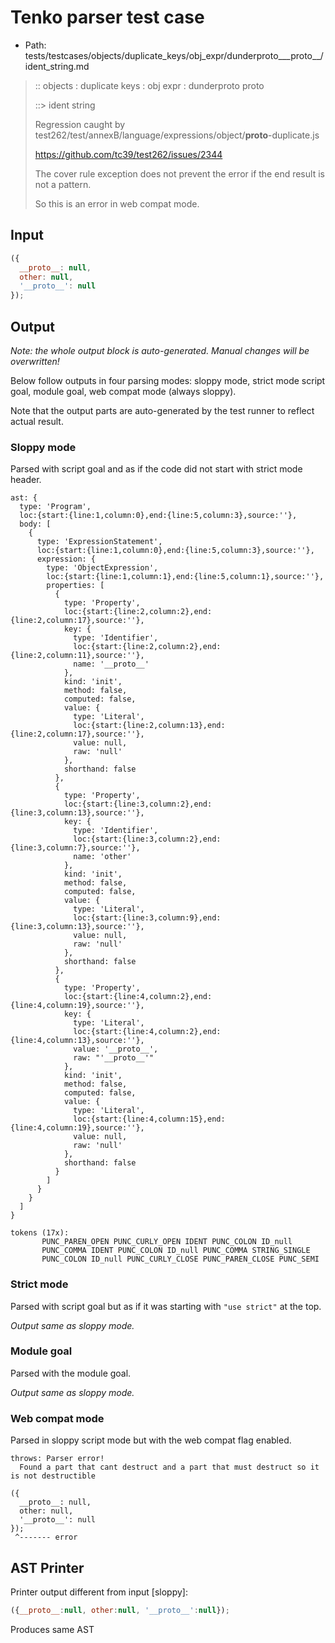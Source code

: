 # Tenko parser test case

- Path: tests/testcases/objects/duplicate_keys/obj_expr/dunderproto___proto__/ident_string.md

> :: objects : duplicate keys : obj expr : dunderproto proto
>
> ::> ident string
>
> Regression caught by test262/test/annexB/language/expressions/object/__proto__-duplicate.js
>
> https://github.com/tc39/test262/issues/2344
>
> The cover rule exception does not prevent the error if the end result is not a pattern.
>
> So this is an error in web compat mode.

## Input

`````js
({
  __proto__: null,
  other: null,
  '__proto__': null
});
`````

## Output

_Note: the whole output block is auto-generated. Manual changes will be overwritten!_

Below follow outputs in four parsing modes: sloppy mode, strict mode script goal, module goal, web compat mode (always sloppy).

Note that the output parts are auto-generated by the test runner to reflect actual result.

### Sloppy mode

Parsed with script goal and as if the code did not start with strict mode header.

`````
ast: {
  type: 'Program',
  loc:{start:{line:1,column:0},end:{line:5,column:3},source:''},
  body: [
    {
      type: 'ExpressionStatement',
      loc:{start:{line:1,column:0},end:{line:5,column:3},source:''},
      expression: {
        type: 'ObjectExpression',
        loc:{start:{line:1,column:1},end:{line:5,column:1},source:''},
        properties: [
          {
            type: 'Property',
            loc:{start:{line:2,column:2},end:{line:2,column:17},source:''},
            key: {
              type: 'Identifier',
              loc:{start:{line:2,column:2},end:{line:2,column:11},source:''},
              name: '__proto__'
            },
            kind: 'init',
            method: false,
            computed: false,
            value: {
              type: 'Literal',
              loc:{start:{line:2,column:13},end:{line:2,column:17},source:''},
              value: null,
              raw: 'null'
            },
            shorthand: false
          },
          {
            type: 'Property',
            loc:{start:{line:3,column:2},end:{line:3,column:13},source:''},
            key: {
              type: 'Identifier',
              loc:{start:{line:3,column:2},end:{line:3,column:7},source:''},
              name: 'other'
            },
            kind: 'init',
            method: false,
            computed: false,
            value: {
              type: 'Literal',
              loc:{start:{line:3,column:9},end:{line:3,column:13},source:''},
              value: null,
              raw: 'null'
            },
            shorthand: false
          },
          {
            type: 'Property',
            loc:{start:{line:4,column:2},end:{line:4,column:19},source:''},
            key: {
              type: 'Literal',
              loc:{start:{line:4,column:2},end:{line:4,column:13},source:''},
              value: '__proto__',
              raw: "'__proto__'"
            },
            kind: 'init',
            method: false,
            computed: false,
            value: {
              type: 'Literal',
              loc:{start:{line:4,column:15},end:{line:4,column:19},source:''},
              value: null,
              raw: 'null'
            },
            shorthand: false
          }
        ]
      }
    }
  ]
}

tokens (17x):
       PUNC_PAREN_OPEN PUNC_CURLY_OPEN IDENT PUNC_COLON ID_null
       PUNC_COMMA IDENT PUNC_COLON ID_null PUNC_COMMA STRING_SINGLE
       PUNC_COLON ID_null PUNC_CURLY_CLOSE PUNC_PAREN_CLOSE PUNC_SEMI
`````

### Strict mode

Parsed with script goal but as if it was starting with `"use strict"` at the top.

_Output same as sloppy mode._

### Module goal

Parsed with the module goal.

_Output same as sloppy mode._

### Web compat mode

Parsed in sloppy script mode but with the web compat flag enabled.

`````
throws: Parser error!
  Found a part that cant destruct and a part that must destruct so it is not destructible

({
  __proto__: null,
  other: null,
  '__proto__': null
});
 ^------- error
`````


## AST Printer

Printer output different from input [sloppy]:

````js
({__proto__:null, other:null, '__proto__':null});
````

Produces same AST
